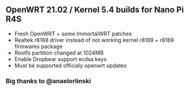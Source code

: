 ## OpenWRT 21.02 / Kernel 5.4 builds for Nano Pi R4S
- Fresh OpenWRT + some ImmortalWRT patches
- Realtek r8168 driver instead of not working kernel r8169 + r8169 firmwares package
- Rootfs partition changed at 1024MB
- Enable Dropbear support ecdsa keys
- Must be supported officialy openwrt updates
### Big thanks to @anaelorlinski
